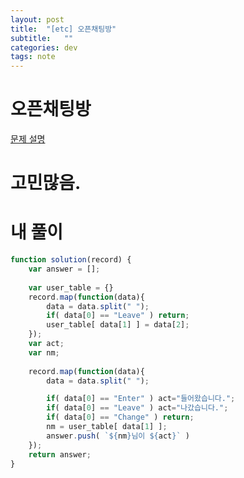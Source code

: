 ```yaml
---
layout: post
title:  "[etc] 오픈채팅방"
subtitle:   ""
categories: dev
tags: note
--- 
```



# 오픈채팅방

[문제 설명](https://programmers.co.kr/learn/courses/30/lessons/42888?language=javascript)

# 고민많음.


# 내 풀이

```javascript
function solution(record) {
    var answer = [];
    
    var user_table = {}
    record.map(function(data){
        data = data.split(" ");
        if( data[0] == "Leave" ) return;
        user_table[ data[1] ] = data[2];
    });
    var act;
    var nm;
    
    record.map(function(data){
        data = data.split(" ");

        if( data[0] == "Enter" ) act="들어왔습니다.";
        if( data[0] == "Leave" ) act="나갔습니다.";
        if( data[0] == "Change" ) return;
        nm = user_table[ data[1] ];
        answer.push( `${nm}님이 ${act}` )
    });
    return answer;
}
```
